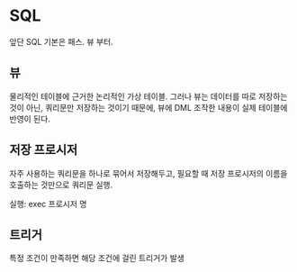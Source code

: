 # SQL

앞단 SQL 기본은 패스. 뷰 부터.

## 뷰

물리적인 테이블에 근거한 논리적인 가상 테이블. 그러나 뷰는 데이터를 따로 저장하는 것이 아닌, 쿼리문만 저장하는 것이기 때문에, 뷰에 DML 조작한 내용이 실제 테이블에 반영이 된다.

## 저장 프로시저

자주 사용하는 쿼리문을 하나로 묶어서 저장해두고, 필요할 때 저장 프로시저의 이름을 호출하는 것만으로 쿼리문 실행.

실행: exec 프로시저 명

## 트리거

특정 조건이 만족하면 해당 조건에 걸린 트리거가 발생
